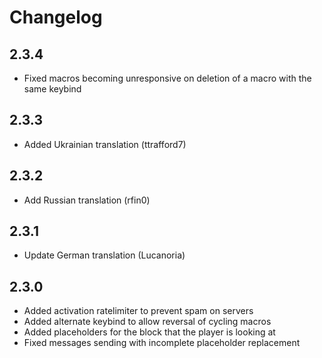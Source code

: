# Changelog

## 2.3.4

- Fixed macros becoming unresponsive on deletion of a macro with the same keybind

## 2.3.3

- Added Ukrainian translation (ttrafford7)

## 2.3.2

- Add Russian translation (rfin0)

## 2.3.1

- Update German translation (Lucanoria)

## 2.3.0

- Added activation ratelimiter to prevent spam on servers 
- Added alternate keybind to allow reversal of cycling macros 
- Added placeholders for the block that the player is looking at 
- Fixed messages sending with incomplete placeholder replacement
